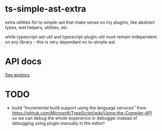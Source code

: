 # ts-simple-ast-extra

extra utilities for ts-simple-ast that make sense on my plugins, like abstract types, test helpers, utilities, etc

while typescript-ast-util and typescript-plugin-util must remain independent on any library - this is very dependant on ts-simple-ast. 


# API docs

[See apidocs](../docs/typescript-plugins-util/modules/_index_.html)

# TODO

* build "Incremental build support using the language services" from https://github.com/Microsoft/TypeScript/wiki/Using-the-Compiler-API so we can debug the whole experience in debugger instead of debugging using plugin manually in the editor!